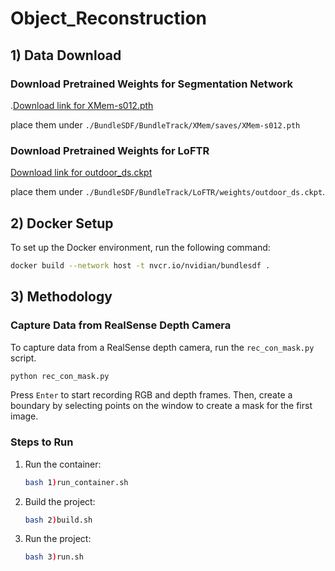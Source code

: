 # Object_Reconstruction

## 1) Data Download

### Download Pretrained Weights for Segmentation Network

.[Download link for XMem-s012.pth](https://drive.google.com/file/d/1LJ6U3NmI9MoUKG27mzqlgP1ioHWq-a5e/view?usp=sharing)

place them under `./BundleSDF/BundleTrack/XMem/saves/XMem-s012.pth`

### Download Pretrained Weights for LoFTR

[Download link for outdoor_ds.ckpt](https://drive.google.com/drive/folders/11b1-Wzxcn7LpmTgHPqlC3H1ZzGsB6j6R?usp=sharing)

place them under `./BundleSDF/BundleTrack/LoFTR/weights/outdoor_ds.ckpt`.


## 2) Docker Setup

To set up the Docker environment, run the following command:

```bash
docker build --network host -t nvcr.io/nvidian/bundlesdf .
```
## 3) Methodology
### Capture Data from RealSense Depth Camera

To capture data from a RealSense depth camera, run the `rec_con_mask.py` script.

```bash
python rec_con_mask.py
```

Press `Enter` to start recording RGB and depth frames. Then, create a boundary by selecting points on the window to create a mask for the first image.

### Steps to Run

1. Run the container:

    ```bash
    bash 1)run_container.sh
    ```

2. Build the project:

    ```bash
    bash 2)build.sh
    ```

3. Run the project:

    ```bash
    bash 3)run.sh
    ```
